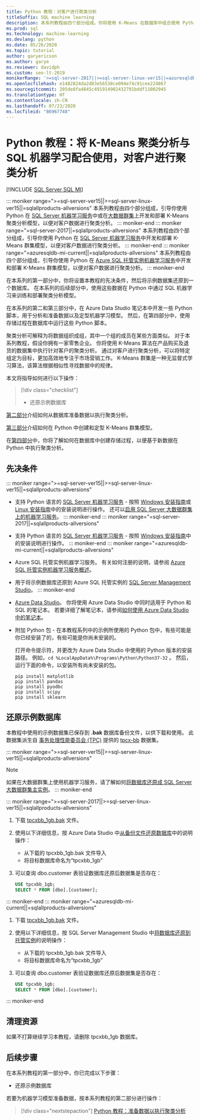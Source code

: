```yaml
---
title: Python 教程：对客户进行聚类分析
titleSuffix: SQL machine learning
description: 本系列教程由四个部分组成。你将使用 K-Means 在数据库中组合使用 Python 和 SQL 机器学习，对客户进行聚类分析。
ms.prod: sql
ms.technology: machine-learning
ms.devlang: python
ms.date: 05/26/2020
ms.topic: tutorial
author: garyericson
ms.author: garye
ms.reviewer: davidph
ms.custom: seo-lt-2019
monikerRange: '>=sql-server-2017||>=sql-server-linux-ver15||=azuresqldb-mi-current||=sqlallproducts-allversions'
ms.openlocfilehash: e1482824da2d83e56538ce094e74c91cee224867
ms.sourcegitcommit: 205de8fa4845c491914902432791bddf11002945
ms.translationtype: HT
ms.contentlocale: zh-CN
ms.lasthandoff: 07/23/2020
ms.locfileid: "86967748"
---
```

# <a name="python-tutorial-categorizing-customers-using-k-means-clustering-with-sql-machine-learning"></a>Python 教程：将 K-Means 聚类分析与 SQL 机器学习配合使用，对客户进行聚类分析
[!INCLUDE [SQL Server SQL MI](../../includes/applies-to-version/sql-asdbmi.md)]

::: moniker range=">=sql-server-ver15||>=sql-server-linux-ver15||=sqlallproducts-allversions"
本系列教程由四个部分组成，引导你使用 Python 在 [SQL Server 机器学习服务](../sql-server-machine-learning-services.md)中或在[大数据群集](../../big-data-cluster/machine-learning-services.md)上开发和部署 K-Means 聚类分析模型，以便对客户数据进行聚类分析。
::: moniker-end
::: moniker range="=sql-server-2017||=sqlallproducts-allversions"
本系列教程由四个部分组成，引导你使用 Python 在 [SQL Server 机器学习服务](../sql-server-machine-learning-services.md)中开发和部署 K-Means 群集模型，以便对客户数据进行聚类分析。
::: moniker-end
::: moniker range="=azuresqldb-mi-current||=sqlallproducts-allversions"
本系列教程由四个部分组成，引导你使用 Python 在 [Azure SQL 托管实例机器学习服务](/azure/azure-sql/managed-instance/machine-learning-services-overview)中开发和部署 K-Means 群集模型，以便对客户数据进行聚类分析。
::: moniker-end

在本系列的第一部分中，你将设置本教程的先决条件，然后将示例数据集还原到一个数据库。 在本系列的后续部分中，使用这些数据在 Python 中通过 SQL 机器学习来训练和部署聚类分析模型。

在本系列的第二和第三部分中，在 Azure Data Studio 笔记本中开发一些 Python 脚本，用于分析和准备数据以及定型机器学习模型。 然后，在第四部分中，使用存储过程在数据库中运行这些 Python 脚本。

聚类分析可解释为将数据组织成组，其中一个组的成员在某些方面类似。 对于本系列教程，假设你拥有一家零售企业。 你将使用 K-Means 算法在产品购买及退货的数据集中执行针对客户的聚类分析。 通过对客户进行聚类分析，可以将特定组定为目标，更加高效地专注于市场营销工作。 K-Means 群集是一种无监督式学习算法，该算法根据相似性寻找数据中的规律。

本文将指导如何进行以下操作：

> [!div class="checklist"]
> * 还原示例数据库

[第二部分](python-clustering-model-prepare-data.md)介绍如何从数据库准备数据以执行聚类分析。

[第三部分](python-clustering-model-build.md)介绍如何在 Python 中创建和定型 K-Means 群集模型。

在[第四部分](python-clustering-model-deploy.md)中，你将了解如何在数据库中创建存储过程，以便基于新数据在 Python 中执行聚类分析。

## <a name="prerequisites"></a>先决条件

::: moniker range=">=sql-server-ver15||>=sql-server-linux-ver15||=sqlallproducts-allversions"
* 支持 Python 语言的 [SQL Server 机器学习服务](../sql-server-machine-learning-services.md) - 按照 [Windows 安装指南](../install/sql-machine-learning-services-windows-install.md)或 [Linux 安装指南](https://docs.microsoft.com/sql/linux/sql-server-linux-setup-machine-learning?toc=%2fsql%2fmachine-learning%2ftoc.json&view=sql-server-linux-ver15)中的安装说明进行操作。 还可以[启用 SQL Server 大数据群集上的机器学习服务](../../big-data-cluster/machine-learning-services.md)。
::: moniker-end
::: moniker range="=sql-server-2017||=sqlallproducts-allversions"
* 支持 Python 语言的 [SQL Server 机器学习服务](../sql-server-machine-learning-services.md) - 按照 [Windows 安装指南](../install/sql-machine-learning-services-windows-install.md)中的安装说明进行操作。
::: moniker-end
::: moniker range="=azuresqldb-mi-current||=sqlallproducts-allversions"
* Azure SQL 托管实例机器学习服务。 有关如何注册的说明，请参阅 [Azure SQL 托管实例机器学习服务概述](/azure/azure-sql/managed-instance/machine-learning-services-overview)。

* 用于将示例数据库还原到 Azure SQL 托管实例的 [SQL Server Management Studio](../../ssms/download-sql-server-management-studio-ssms.md)。
::: moniker-end

* [Azure Data Studio](../../azure-data-studio/what-is.md)。 你将使用 Azure Data Studio 中同时适用于 Python 和 SQL 的笔记本。 若要详细了解笔记本，请参阅[如何使用 Azure Data Studio 中的笔记本](../../azure-data-studio/sql-notebooks.md)。

* 附加 Python 包 - 在本教程系列中的示例所使用的 Python 包中，有些可能是你已经安装了的，有些可能是你尚未安装的。

  打开命令提示符，并更改为 Azure Data Studio 中使用的 Python 版本的安装路径。 例如，`cd %LocalAppData%\Programs\Python\Python37-32` 。 然后，运行下面的命令，以安装所有尚未安装的包。

  ```console
  pip install matplotlib
  pip install pandas
  pip install pyodbc
  pip install scipy
  pip install sklearn
  ```

## <a name="restore-the-sample-database"></a>还原示例数据库

本教程中使用的示例数据集已保存到 **.bak** 数据库备份文件，以供下载和使用。 此数据集派生自 [事务处理性能委员会 (TPC)](http://www.tpc.org/) 提供的 [tpcx-bb](http://www.tpc.org/tpcx-bb/default5.asp) 数据集。

::: moniker range=">=sql-server-ver15||>=sql-server-linux-ver15||=sqlallproducts-allversions"
> [!NOTE]
> 如果在大数据群集上使用机器学习服务，请了解如何[将数据库还原成 SQL Server 大数据群集主实例](../../big-data-cluster/data-ingestion-restore-database.md)。
::: moniker-end

::: moniker range=">=sql-server-2017||>=sql-server-linux-ver15||=sqlallproducts-allversions"
1. 下载 [tpcxbb_1gb.bak](https://sqlchoice.blob.core.windows.net/sqlchoice/static/tpcxbb_1gb.bak) 文件。

1. 使用以下详细信息，按 Azure Data Studio 中[从备份文件还原数据库](../../azure-data-studio/tutorial-backup-restore-sql-server.md#restore-a-database-from-a-backup-file)中的说明操作：

   * 从下载的 tpcxbb_1gb.bak 文件导入
   * 将目标数据库命名为“tpcxbb_1gb”

1. 可以查询 dbo.customer 表验证数据库还原后数据集是否存在：

    ```sql
    USE tpcxbb_1gb;
    SELECT * FROM [dbo].[customer];
    ```
::: moniker-end
::: moniker range="=azuresqldb-mi-current||=sqlallproducts-allversions"
1. 下载 [tpcxbb_1gb.bak](https://sqlchoice.blob.core.windows.net/sqlchoice/static/tpcxbb_1gb.bak) 文件。

1. 使用以下详细信息，按 SQL Server Management Studio 中[将数据库还原到托管实例](/azure/sql-database/sql-database-managed-instance-get-started-restore)的说明操作：

   * 从下载的 tpcxbb_1gb.bak 文件导入
   * 将目标数据库命名为“tpcxbb_1gb”

1. 可以查询 dbo.customer 表验证数据库还原后数据集是否存在：

    ```sql
    USE tpcxbb_1gb;
    SELECT * FROM [dbo].[customer];
    ```
::: moniker-end

## <a name="clean-up-resources"></a>清理资源

如果不打算继续学习本教程，请删除 tpcxbb_1gb 数据库。

## <a name="next-steps"></a>后续步骤

在本系列教程的第一部分中，你已完成以下步骤：

* 还原示例数据库

若要为机器学习模型准备数据，按本系列教程的第二部分进行操作：

> [!div class="nextstepaction"]
> [Python 教程：准备数据以执行聚类分析](python-clustering-model-prepare-data.md)
